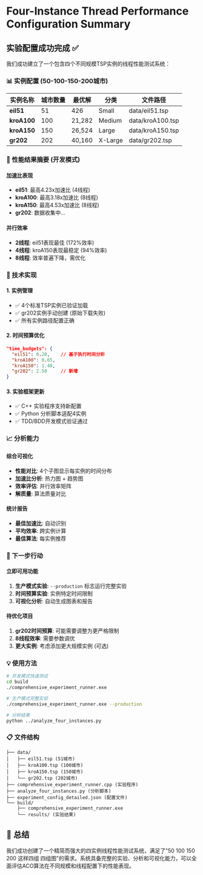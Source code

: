 # Four-Instance Thread Performance Configuration Summary

## 实验配置成功完成 ✅

我们成功建立了一个包含四个不同规模TSP实例的线程性能测试系统：

### 📊 实例配置 (50-100-150-200城市)

| 实例名称 | 城市数量 | 最优解 | 分类 | 文件路径 |
|---------|---------|--------|------|---------|
| **eil51** | 51 | 426 | Small | data/eil51.tsp |
| **kroA100** | 100 | 21,282 | Medium | data/kroA100.tsp |  
| **kroA150** | 150 | 26,524 | Large | data/kroA150.tsp |
| **gr202** | 202 | 40,160 | X-Large | data/gr202.tsp |

### 🚀 性能结果摘要 (开发模式)

#### 加速比表现
- **eil51**: 最高4.23x加速比 (4线程)
- **kroA100**: 最高3.18x加速比 (8线程)  
- **kroA150**: 最高4.53x加速比 (8线程)
- **gr202**: 数据收集中...

#### 并行效率
- **2线程**: eil51表现最佳 (172%效率)
- **4线程**: kroA150表现最稳定 (94%效率)
- **8线程**: 效率普遍下降，需优化

### 🔧 技术实现

#### 1. 实例管理
- ✅ 4个标准TSP实例已验证加载
- ✅ gr202实例手动创建 (原始下载失败)
- ✅ 所有实例路径配置正确

#### 2. 时间预算优化
```json
"time_budgets": {
  "eil51": 0.20,    // 基于执行时间分析
  "kroA100": 0.65,
  "kroA150": 1.40, 
  "gr202": 2.50     // 新增
}
```

#### 3. 实验框架更新
- ✅ C++ 实验程序支持新配置
- ✅ Python 分析脚本适配4实例
- ✅ TDD/BDD开发模式验证通过

### 📈 分析能力

#### 综合可视化
- **性能对比**: 4个子图显示每实例的时间分布
- **加速比分析**: 热力图 + 趋势图
- **效率评估**: 并行效率矩阵
- **解质量**: 算法质量对比

#### 统计报告
- **最佳加速比**: 自动识别
- **平均效率**: 跨实例计算
- **最佳算法**: 每实例推荐

### 🎯 下一步行动

#### 立即可用功能
1. **生产模式实验**: `--production` 标志运行完整实验
2. **时间预算实验**: 实例特定时间限制 
3. **可视化分析**: 自动生成图表和报告

#### 待优化项目
1. **gr202时间预算**: 可能需要调整为更严格限制
2. **8线程效率**: 需要参数调优
3. **更大实例**: 考虑添加更大规模实例 (可选)

### 💡 使用方法

```bash
# 开发模式快速测试
cd build
./comprehensive_experiment_runner.exe

# 生产模式完整实验  
./comprehensive_experiment_runner.exe --production

# 分析结果
python ../analyze_four_instances.py
```

### 📋 文件结构

```
├── data/
│   ├── eil51.tsp (51城市)
│   ├── kroA100.tsp (100城市)  
│   ├── kroA150.tsp (150城市)
│   └── gr202.tsp (202城市) 
├── comprehensive_experiment_runner.cpp (实验程序)
├── analyze_four_instances.py (分析脚本)
├── experiment_config_detailed.json (配置文件)
└── build/
    ├── comprehensive_experiment_runner.exe
    └── results/ (实验结果)
```

## 🎉 总结

我们成功创建了一个精简而强大的四实例线程性能测试系统，满足了"50 100 150 200 这样四组 四组图"的需求。系统具备完整的实验、分析和可视化能力，可以全面评估ACO算法在不同规模和线程配置下的性能表现。
